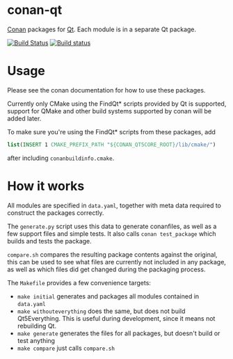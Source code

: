 # conan-qt

[Conan](https://conan.io/) packages for [Qt](https://qt.io/). Each module is in a separate Qt package.

[![Build Status](https://travis-ci.org/02JanDal/conan-qt.svg?branch=master)](https://travis-ci.org/02JanDal/conan-qt)
[![Build status](https://ci.appveyor.com/api/projects/status/54hgdx5pvsd4kv0t/branch/master?svg=true)](https://ci.appveyor.com/project/02JanDal/conan-qt/branch/master)

# Usage

Please see the conan documentation for how to use these packages.

Currently only CMake using the FindQt* scripts provided by Qt is supported, support for QMake and other build systems supported by conan will be added later.

To make sure you're using the FindQt* scripts from these packages, add

```cmake
list(INSERT 1 CMAKE_PREFIX_PATH "${CONAN_QT5CORE_ROOT}/lib/cmake/")
```

after including `conanbuildinfo.cmake`.

# How it works

All modules are specified in `data.yaml`, together with meta data required to construct the packages correctly.

The `generate.py` script uses this data to generate conanfiles, as well as a few support files and simple tests. It also calls `conan test_package` which builds and tests the package.

`compare.sh` compares the resulting package contents against the original, this can be used to see what files are currently not included in any package, as well as which files did get changed during the packaging process.

The `Makefile` provides a few convenience targets:

* `make initial` generates and packages all modules contained in `data.yaml`
* `make withouteverything` does the same, but does not build Qt5Everything. This is useful during development, since it means not rebuilding Qt.
* `make generate` generates the files for all packages, but doesn't build or test anything
* `make compare` just calls `compare.sh`